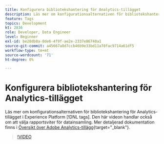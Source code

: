```yaml
---
title: Konfigurera bibliotekshantering för Analytics-tillägget
description: Läs mer om konfigurationsalternativen för bibliotekshantering för Analytics-tillägget i Experience Platform [!DNL tags]. Den här videon handlar också om att välja rapportsviter för datainsamling.
feature: Tags
topics: Development
kt: 2836
role: Developer, Data Engineer
level: Beginner
exl-id: be28db8a-0de6-4f9f-ae2e-2337e86740a1
source-git-commit: a45667a8d7ccb46b9e33bd11a78fac9714a61df5
workflow-type: tm+mt
source-wordcount: '71'
ht-degree: 0%

---
```


# Konfigurera bibliotekshantering för Analytics-tillägget

Läs mer om konfigurationsalternativen för bibliotekshantering för Analytics-tillägget i Experience Platform [!DNL tags]. Den här videon handlar också om att välja rapportsviter för datainsamling.  Mer detaljerad dokumentation finns i [Översikt över Adobe Analytics-tillägg](https://experienceleague.adobe.com/docs/experience-platform/tags/extensions/client/analytics/overview.html?lang=sv-SE){target="_blank"}.

>[!VIDEO](https://video.tv.adobe.com/v/3429831/?quality=12&learn=on&captions=swe)
